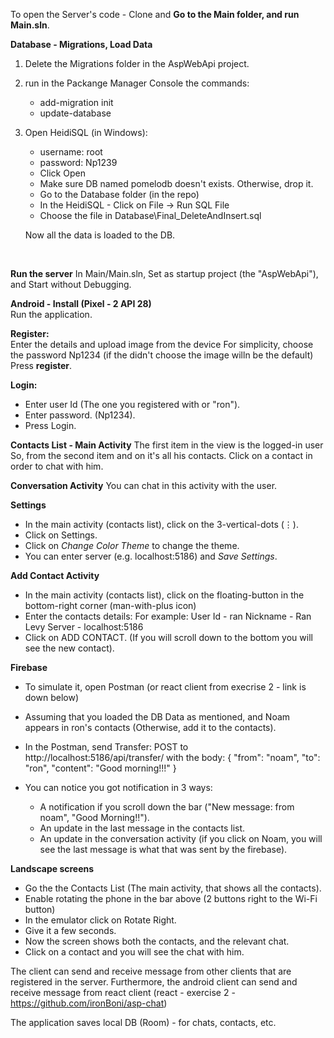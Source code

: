 To open the Server's code - 
Clone and **Go to the Main folder, and run Main.sln**.

**Database - Migrations, Load Data**
1. Delete the Migrations folder in the AspWebApi project.
2. run in the Packange Manager Console the commands: 
   * add-migration init <br/>
   * update-database <br/>
3. Open HeidiSQL (in Windows):
   * username: root
   * password: Np1239
   * Click Open
   * Make sure DB named pomelodb doesn't exists. Otherwise, drop it.
   * Go to the Database folder (in the repo)
   * In the HeidiSQL - Click on File -> Run SQL File 
   * Choose the file in Database\Final_DeleteAndInsert.sql
   
   Now all the data is loaded to the DB.
<br/>

**Run the server**
In Main/Main.sln,
Set as startup project (the "AspWebApi"), and Start without Debugging.

**Android - Install (Pixel - 2 API 28)**<br/>
Run the application.<br/>

**Register:**<br/>
Enter the details and upload image from the device
For simplicity, choose the password Np1234
(if the didn't choose the image willn be the default)
Press **register**.

**Login:**<br/>
  * Enter user Id (The one you registered with or "ron").
  * Enter password. (Np1234).
  * Press Login.

**Contacts List - Main Activity**
The first item in the view is the logged-in user
So, from the second item and on it's all his contacts.
Click on a contact in order to chat with him.

**Conversation Activity**
You can chat in this activity with the user.

**Settings**
  * In the main activity (contacts list), click on the 3-vertical-dots (⋮).
  * Click on Settings.
  * Click on *Change Color Theme* to change the theme.
  * You can enter server (e.g. localhost:5186) and *Save Settings*.

**Add Contact Activity**
  * In the main activity (contacts list), click on the floating-button 
    in the bottom-right corner (man-with-plus icon)
  *  Enter the contacts details:
     For example:
     User Id - ran
     Nickname - Ran Levy
     Server - localhost:5186
  * Click on ADD CONTACT.
    (If you will scroll down to the bottom you will see the new contact).
  
**Firebase**
   * To simulate it, open Postman (or react client from execrise 2 - link is down below)
   * Assuming that you loaded the DB Data as mentioned, and Noam appears in ron's contacts
     (Otherwise, add it to the contacts).
     
   * In the Postman, send Transfer:
     POST to http://localhost:5186/api/transfer/
     with the body:
     {
      "from": "noam",
      "to": "ron",
      "content": "Good morning!!!"
      }
      
  * You can notice you got notification in 3 ways:
      * A notification if you scroll down the bar 
        ("New message: from noam", "Good Morning!!").
      * An update in the last message in the contacts list. 
      * An update in the conversation activity (if you click on Noam, you will see the 
        last message is what that was sent by the firebase).
      
**Landscape screens**
  * Go the the Contacts List (The main activity, that shows all the contacts).
  * Enable rotating the phone in the bar above (2 buttons right to the Wi-Fi button)
  * In the emulator click on Rotate Right.
  * Give it a few seconds.
  * Now the screen shows both the contacts, and the relevant chat.
  * Click on a contact and you will see the chat with him.

The client can send and receive message from other clients that are 
registered in the server. Furthermore, the android client can send and receive message from 
react client (react - exercise 2 - https://github.com/ironBoni/asp-chat)

The application saves local DB (Room) - for chats, contacts, etc.
